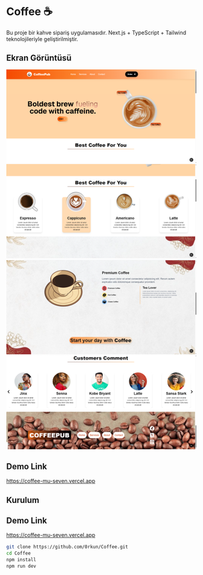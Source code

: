 # Coffee ☕️

Bu proje bir kahve sipariş uygulamasıdır. Next.js + TypeScript + Tailwind teknolojileriyle geliştirilmiştir.

## Ekran Görüntüsü

![Ekran Görüntüsü](public/screenshots1.png)
![Ekran Görüntüsü](public/screenshots2.png)
![Ekran Görüntüsü](public/screenshots4.png)
![Ekran Görüntüsü](public/screenshots5.png)

## Demo Link

https://coffee-mu-seven.vercel.app

## Kurulum

## Demo Link
https://coffee-mu-seven.vercel.app


```bash
git clone https://github.com/0rkun/Coffee.git
cd Coffee
npm install
npm run dev
```
